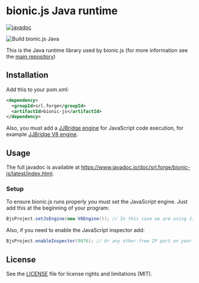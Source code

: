 # bionic.js Java runtime

[![javadoc](https://javadoc.io/badge2/srl.forge/bionic-js/javadoc.svg)](https://javadoc.io/doc/srl.forge/bionic-js)

![Build bionic.js Java](https://github.com/Forge-Srl/bionic-js-runtime-java/workflows/Build%20bionic.js%20Java/badge.svg?branch=main)

This is the Java runtime library used by bionic.js (for more information see the [main repository](https://github.com/Forge-Srl/bionic-js))

## Installation

Add this to your pom.xml:
```xml
<dependency>
  <groupId>srl.forge</groupId>
  <artifactId>bionic-js</artifactId>
</dependency>
```

Also, you must add a [JJBridge engine](https://github.com/Forge-Srl/jjbridge-api#installation) for JavaScript code execution,
for example [JJBridge V8 engine](https://github.com/Forge-Srl/jjbridge-engine-v8).

## Usage
The full javadoc is available at <https://www.javadoc.io/doc/srl.forge/bionic-js/latest/index.html>.

### Setup
To ensure bionic.js runs properly you must set the JavaScript engine. Just add this at the beginning of your program:
```java
BjsProject.setJsEngine(new V8Engine()); // In this case we are using JJBridge V8 engine
```

Also, if you need to enable the JavaScript inspector add:
```java
BjsProject.enableInspector(9876); // Or any other free IP port on your machine
```

## License

See the [LICENSE](LICENSE.md) file for license rights and limitations (MIT).